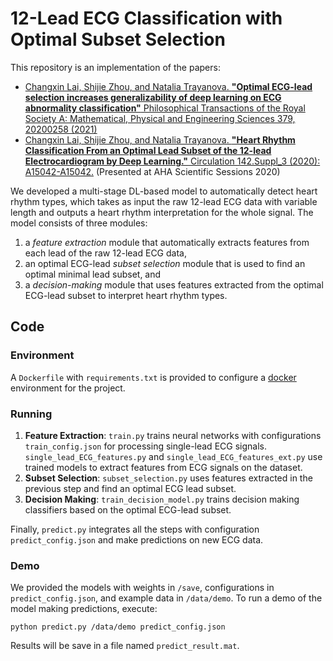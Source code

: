 # 12-Lead ECG Classification with Optimal Subset Selection
This repository is an implementation of the papers:  
  
- [Changxin Lai, Shijie Zhou, and Natalia Trayanova. 
**"Optimal ECG-lead selection increases generalizability of deep learning on ECG abnormality classification"** Philosophical Transactions of the Royal Society A: Mathematical, Physical and Engineering Sciences 379, 20200258 (2021)](https://doi.org/10.1098/rsta.2020.0258)
- [Changxin Lai, Shijie Zhou, and Natalia Trayanova. 
**"Heart Rhythm Classification From an Optimal Lead Subset of the 12-lead Electrocardiogram by Deep Learning."** 
Circulation 142.Suppl_3 (2020): A15042-A15042.](https://www.ahajournals.org/doi/abs/10.1161/circ.142.suppl_3.15042)
(Presented at AHA Scientific Sessions 2020)

We developed a multi-stage DL-based model to automatically detect heart rhythm types, which takes as input the 
raw 12-lead ECG data with variable length and outputs a heart rhythm interpretation for the whole signal. 
The model consists of three modules: 
1) a *feature extraction* module that automatically 
extracts features from each lead of the raw 12-lead ECG data, 
2) an optimal ECG-lead *subset selection* module that 
is used to find an optimal minimal lead subset, and 
3) a *decision-making* module that uses features extracted from 
the optimal ECG-lead subset to interpret heart rhythm types.  
  
## Code
### Environment
A ```Dockerfile``` with ```requirements.txt``` is provided to configure a [docker](https://www.docker.com/) 
environment for the project.

### Running
1) **Feature Extraction**: ```train.py``` trains neural networks with configurations ```train_config.json``` 
for processing single-lead ECG signals. ```single_lead_ECG_features.py```
 and ```single_lead_ECG_features_ext.py``` use trained models to extract features from ECG signals on the dataset.  
2) **Subset Selection**: ```subset_selection.py``` uses features extracted in the previous step and find an optimal
ECG lead subset.
3) **Decision Making**: ```train_decision_model.py``` trains decision making classifiers based on the optimal ECG-lead
subset.  

Finally, ```predict.py``` integrates all the steps with configuration ```predict_config.json``` and make predictions 
on new ECG data.
 
### Demo
We provided the models with weights in ```/save```, configurations in ```predict_config.json```, and example data in 
```/data/demo```. To run a demo of the model making predictions, execute:
```demo
python predict.py /data/demo predict_config.json
```
Results will be save in a file named ```predict_result.mat```.

